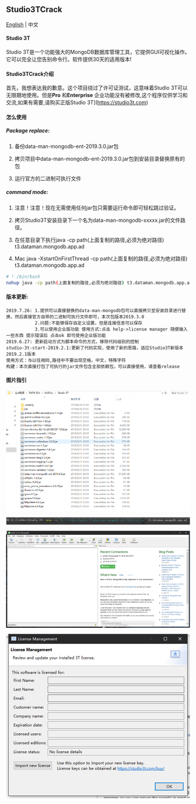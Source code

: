 ## Studio3TCrack

[English](https://github.com/linG5821/Studio3TCrack/blob/master/README.md) | 中文

#### Studio 3T

  Studio 3T是一个功能强大的MongoDB数据库管理工具，它提供GUI可视化操作。它可以完全让您告别命令行。软件提供30天的适用版本!

#### Studio3TCrack介绍

  首先，我想表达我的歉意。这个项目绕过了许可证测试，这意味着Studio 3T可以无限期地使用。但是**Pro** 和**Enterprise** 企业功能没有被修改,这个程序仅供学习和交流,如果有需要,请购买正版Studio 3T](https://studio3t.com)


#### 怎么使用

##### Package replace:
  1. 备份data-man-mongodb-ent-2019.3.0.jar包

  2. 拷贝项目中data-man-mongodb-ent-2019.3.0.jar包到安装目录替换原有的包

  3. 运行官方的二进制可执行文件

##### command mode:
  1. 注意！注意！现在无需使用任何jar包只需要运行命令即可轻松跳过验证。

  2. 拷贝Studio3T安装目录下一个名为data-man-mongodb-xxxxx.jar的文件路径。

  3. 在任意目录下执行java -cp path(上面复制的路径,必须为绝对路径) t3.dataman.mongodb.app.ad

  4. Mac
    java -XstartOnFirstThread -cp path(上面复制的路径,必须为绝对路径) t3.dataman.mongodb.app.ad

   ```bash
   # ! /bin/bash
   nohup java -cp path(上面复制的路径,必须为绝对路径) t3.dataman.mongodb.app.ad >/dev/null 2>&1 &
   ```
#### 版本更新:
    2019.7.26: 1.提供可以直接替换的data-man-mongodb包可以直接拷贝至安装目录进行替换，然后直接官方自带的二进制可执行文件即可，本次包版本2019.3.0
               2.问题:不能够保存自定义设置，但是连接信息可以保存 
               3.可以使用企业版功能 使用方式:点击 help->license manager 随便输入一些东西 提示错误后 点击ok 即可使用企业版功能
    2019.6.27: 更新启动方式为脚本命令的方式，移除代码级别的控制
    studio-3t-start-2019.2.1:更新了代码实现，使用了新的思路，适应Studio3T新版本2019.2.1版本
    使用方式：与以往相同,路径中不要出现空格，中文，特殊字符
    构建：本次直接打包了可执行的jar文件包含全部依赖包，可以直接使用，请查看release

#### 图片指引

![image1](./images/1.png)

![image2](./images/2.png)

![image3](./images/3.png)

![image4](./images/4.png)